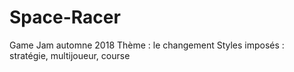 # Space-Racer
Game Jam automne 2018
Thème : le changement 
Styles imposés : stratégie, multijoueur, course
